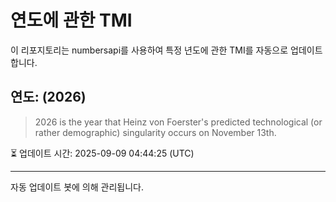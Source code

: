 
# 연도에 관한 TMI

이 리포지토리는 numbersapi를 사용하여 특정 년도에 관한 TMI를 자동으로 업데이트합니다.

## 연도: (2026)
> 2026 is the year that Heinz von Foerster's predicted technological (or rather demographic) singularity occurs on November 13th.

⏳ 업데이트 시간: 2025-09-09 04:44:25 (UTC)

---
자동 업데이트 봇에 의해 관리됩니다.
